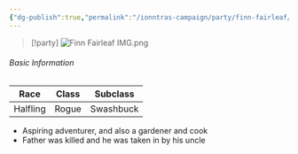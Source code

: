 ```yaml
---
{"dg-publish":true,"permalink":"/ionntras-campaign/party/finn-fairleaf/","created":"","updated":""}
---
```



> [!party]
> ![Finn Fairleaf IMG.png](/img/user/z_Assets/Finn%20Fairleaf%20IMG.png)

###### Basic Information 
|**Race**|**Class**|**Subclass**|
|---|---|---|
|Halfling|Rogue|Swashbuck |

- Aspiring adventurer, and also a gardener and cook
- Father was killed and he was taken in by his uncle